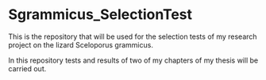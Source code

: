 # Sgrammicus_SelectionTest
This is the repository that will be used for the selection tests of my research project on the lizard Sceloporus grammicus.

In this repository tests and results of two of my chapters of my thesis will be carried out.
